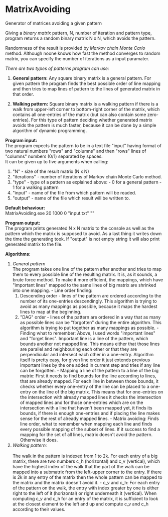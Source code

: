 # MatrixAvoiding
Generator of matrices avoiding a given pattern

Giving a *binary matrix* pattern, N, number of iteration and pattern type,
program returns a random binary matrix N x N, which avoids the pattern.

Randomness of the result is provided by *Markov chain Monte Carlo* method.
Although noone knows how fast the method converges to random matrix,
you can specify the number of iterations as a input paramater.

*There are two types of patterns program can use:* <br />
  1. **General pattern:** Any square binary matrix is a general pattern. For given pattern the program finds the best possible order of line mapping and then tries to map lines of pattern to the lines of generated matrix in that order.
 
  2. **Walking pattern:** Square binary matrix is a walking pattern if there is a walk from upper-left corner to bottom-right corner of the matrix, which contains all one-entries of the matrix (but can also contain some zero-entries). For this type of pattern deciding whether generated matrix avoids the pattern is much faster, because it can be done by a simple algorithm of dynamic programming.
 
**Program input:** <br />
  The program expects the pattern to be in a text file "input" having format of two natural numbers "rows" and "columns" and then "rows" lines of "columns" numbers (0/1) separated by spaces. <br />
  It can be given up to five arguments when calling:
  1. "N" - size of the result matrix (N x N)
  2. "iterations" - number of iterations of Markov chain Monte Carlo method.
  3. "type" - type of a pattern as explained above:
    - 0 for a general pattern
    - 1 for a walking pattern
  4. "input" - name of the file from which pattern will be readed.
  5. "output" - name of the file which result will be written to.
  
**Default behaviour:** <br />
  MatrixAvoiding.exe 20 1000 0 "input.txt" ""
   
**Program output:** <br />
  The program prints generated N x N matrix to the console as well as the pattern which the matrix is supposed to avoid. As a last thing it writes down the time the generating took. If "output" is not empty string it will also print generated matrix to the file.
  
**Algorithms:** <br />
  1. *General pattern* <br />
  The program takes one line of the pattern after another and tries to map them to every possible line of the resulting matrix. It is, as it sounds, a brute force method. To make it more efficient, the mappings, which have "important lines" mapped to the same lines of big matrix are shrinked into one mapping.
	- Line order finding:
	  1. Descending order - lines of the pattern are ordered according to the number of its
	  one-entries descendingly. This algorithm is trying to avoid as many mappings as possible,
	  because it maps the hardest lines to map at the beginning.
	  2. "DAG" order - lines of the pattern are ordered in a way that as many as possible lines
	  can be "forgotten" during the entire algorithm. This algorithm is trying to put together
	  as many mappings as possible.
	- Finding what to remember:
	  Above, I used words "important lines" and "forget lines". Important line is a line of the
	  pattern, which bounds another not mapped line. This means either that those lines are
	  parallel and neighbouring each other or that they are perpendicular and intersect each
	  other in a one-entry. Algorithm itself is pretty easy, for given line order it just
	  extends previous important lines by the one added in current step and tries if any line
	  can be forgotten.
	- Mapping a line of the pattern to a line of the big matrix:
	  First it needs to find bounds for the line according to lines, that are already mapped.
	  For each line in between those bounds, it checks whether every one-entry of the line can
	  be placed to a one-entry on the line of the big matrix. This means that for one-entries
	  on the intersection with already mapped lines it checks the intersection of mapped lines
	  and for those one-entries which are on the intersection with a line that haven't been
	  mapped yet, it finds its bounds, if there is enough one-entries and if placing the line
	  makes sense for the rest of already mapped lines.
	- Matrix avoiding:
	  Finds line order, what to remember when mapping each line and finds every possible
	  mapping of the subset of lines. If it success to find a mapping for the set of all
	  lines, matrix doesn't avoid the pattern. Otherwise it does.
  2. *Walking pattern:* <br />	
  The walk in the pattern is indexed from 1 to 2k. For each entry of a big matrix, there are
  two numbers c_h (horizontal) and c_v (vertical), which have the highest index of the walk
  that the part of the walk can be mapped into a submatrix from the left-upper corner to the
  entry. If there is 2k in any entry of the matrix then the whole pattern can be mapped to the
  matrix and the matrix doesn't avoid it.
    - c_v and c_h:
      For each entry of the pattern on the walk, the entry with index greater by one is either
	  right to the left of it (horizontal) or right underneath it (vertical). When computing
	  c_v and c_h for an entry of the matrix, it is sufficient to look at the closest element
	  to the left and up and compute c_v and c_h according to their values.	